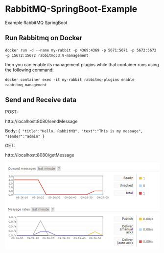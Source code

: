 # RabbitMQ-SpringBoot-Example
Example RabbitMQ SpringBoot

## Run Rabbitmq on Docker
  
  `docker run -d --name my-rabbit -p 4369:4369 -p 5671:5671 -p 5672:5672 -p 15672:15672 rabbitmq:3.9-management`
 
then you can enable its management plugins while that container runs using the following command:

`docker container exec -it my-rabbit rabbitmq-plugins enable rabbitmq_management`
  
## Send and Receive data

POST: 

http://localhost:8080/sendMessage

Body:
`{
    "title":"Hello, RabbitMQ",
    "text":"This is my message",
    "sender":"admin"
}`

GET:

http://localhost:8080/getMessage

![screenshot](Q-Screenshot.png)

